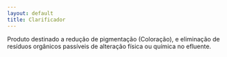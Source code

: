 ```yaml
---
layout: default
title: Clarificador
---
```


Produto destinado a redução de pigmentação (Coloração), e eliminação de resíduos orgânicos passíveis de alteração física ou química no efluente.
